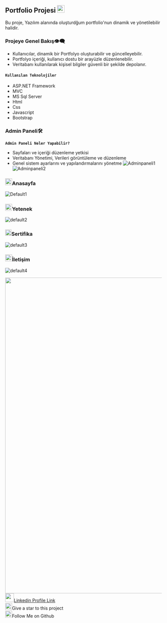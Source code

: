 ## **Portfolio Projesi** <img src="https://user-images.githubusercontent.com/74038190/212284087-bbe7e430-757e-4901-90bf-4cd2ce3e1852.gif" width="24" height="24" />
Bu proje, Yazılım alanında oluşturdğum portfolio'nun dinamik ve yönetilebilir halidir.
### Projeye Genel Bakış👁️‍🗨️
- Kullanıcılar, dinamik bir Portfolyo oluşturabilir ve güncelleyebilir.
- Portfolyo içeriği, kullanıcı dostu bir arayüzle düzenlenebilir.
- Veritabanı kullanılarak kişisel bilgiler güvenli bir şekilde depolanır.
#### **`Kullanılan Teknolojiler`**
+ ASP.NET Framework
+ MVC
+ MS Sql Server
+ Html
+ Css
+ Javascript
+ Bootstrap
### Admin Paneli🛠️
**`Admin Paneli Neler Yapabilir?`**
- Sayfaları ve içeriği düzenleme yetkisi
- Veritabanı Yönetimi, Verileri görüntüleme ve düzenleme
- Genel sistem ayarlarını ve yapılandırmalarını yönetme
![Adminpaneli1](https://github.com/Nesibe93/MvcCV/assets/125722258/17c5cde9-09e1-4418-8b64-49d191517c80)
![Adminpaneli2](https://github.com/Nesibe93/MvcCV/assets/125722258/692d7a26-4bb4-4061-967a-9f4658a117bf)
### <img width="22" height="22" src="https://img.icons8.com/external-flaticons-lineal-color-flat-icons/64/external-home-resume-flaticons-lineal-color-flat-icons.png" alt="external-home-resume-flaticons-lineal-color-flat-icons"/>Anasayfa
![Default1](https://github.com/Nesibe93/MvcCV/assets/125722258/b7e99bde-6968-41f1-b734-21a9b0673f4b)
### <img width="22" height="22" src="https://img.icons8.com/tiny-color/16/code.png" alt="code"/>Yetenek
![default2](https://github.com/Nesibe93/MvcCV/assets/125722258/0ecdc78d-0ed6-45a7-9e1f-211d4601f759)
### <img width="20" height="20" src="https://img.icons8.com/office/24/diploma.png" alt="diploma"/>Sertifika
![default3](https://github.com/Nesibe93/MvcCV/assets/125722258/44125299-17b9-4268-9296-ecc535c43a1d)
### <img width="22" height="22" src="https://github.com/Nesibe93/MvcCV/assets/125722258/20e3a820-f95b-41d4-9a11-ea97ff9047f5"/>İletişim
![default4](https://github.com/Nesibe93/MvcCV/assets/125722258/a70240dc-a9c7-4bfb-9a6d-424be48de3f7)





<img src="https://user-images.githubusercontent.com/74038190/212284115-f47cd8ff-2ffb-4b04-b5bf-4d1c14c0247f.gif" width="1012"><br>
<img src="https://user-images.githubusercontent.com/74038190/235294012-0a55e343-37ad-4b0f-924f-c8431d9d2483.gif" width="28" height="28"/>[Linkedin Profile Link](https://www.linkedin.com/in/nesibekosanoglu/)<br>
<img src="https://raw.githubusercontent.com/Tarikul-Islam-Anik/Microsoft-Teams-Animated-Emojis/master/Emojis/Travel%20and%20places/Star.png" width="22" height="22" />Give a star to this project<br>
<img src="https://raw.githubusercontent.com/Tarikul-Islam-Anik/Microsoft-Teams-Animated-Emojis/master/Emojis/Hand%20gestures/Folded%20Hands%20Light%20Skin%20Tone.png" width="22" height="22" />Follow Me on Github
